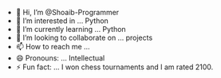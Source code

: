 - 👋 Hi, I’m @Shoaib-Programmer
- 👀 I’m interested in ... Python
- 🌱 I’m currently learning ... Python
- 💞️ I’m looking to collaborate on ... projects
- 📫 How to reach me ...
- 😄 Pronouns: ... Intellectual
- ⚡ Fun fact: ... I won chess tournaments and I am rated 2100.

<!---
Shoaib-Programmer/Shoaib-Programmer is a ✨ special ✨ repository because its `README.md` (this file) appears on your GitHub profile.
You can click the Preview link to take a look at your changes.
--->

